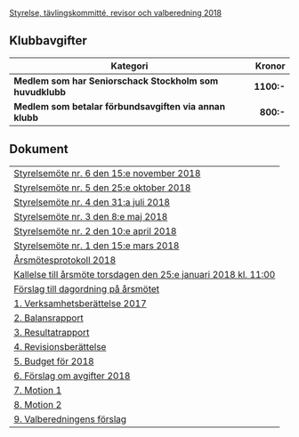 [Styrelse, tävlingskommitté, revisor och valberedning 2018](SENIOR/htmfiler/seniorstyrelse_2018.pdf)

## Klubbavgifter

Kategori|Kronor
---|---:
<b>Medlem som har Seniorschack Stockholm som huvudklubb</b>|<b>1100:-</b>
<b>Medlem som betalar förbundsavgiften via annan klubb</b>|<b>800:-</b>

## Dokument
| |
|-|
|[Styrelsemöte nr. 6 den 15:e november 2018](SENIOR/htmfiler/Protokoll_SrS_nr6_2018.pdf)|
|[Styrelsemöte nr. 5 den 25:e oktober 2018](SENIOR/htmfiler/Protokoll_SrS_nr5_2018.pdf)|
|[Styrelsemöte nr. 4 den 31:a juli 2018](SENIOR/htmfiler/Protokoll_SrS_nr4_2018.pdf)|
|[Styrelsemöte nr. 3 den 8:e maj 2018](SENIOR/htmfiler/Protokoll_SrS_nr3_2018.pdf)|
|[Styrelsemöte nr. 2 den 10:e april 2018](SENIOR/htmfiler/Protokoll_SrS_nr2_2018.pdf)|
|[Styrelsemöte nr. 1 den 15:e mars 2018](SENIOR/htmfiler/Protokoll_SrS_nr1_2018.pdf)|
|[Årsmötesprotokoll 2018](SENIOR/htmfiler/arsmote_protokoll_2018.pdf)|
|[Kallelse till årsmöte torsdagen den 25:e januari 2018 kl. 11:00](SENIOR/htmfiler/kallelse_arsmote_2018.pdf)|
|[Förslag till dagordning på årsmötet](SENIOR/htmfiler/dagordning_arsmote_2018.pdf)|
|[1. Verksamhetsberättelse 2017](SENIOR/htmfiler/verksamhet_2017.pdf)|
|[2. Balansrapport](SENIOR/htmfiler/171231_Balansrapport.pdf)|
|[3. Resultatrapport](SENIOR/htmfiler/171231_Resultatrapport.pdf)|
|[4. Revisionsberättelse](SENIOR/htmfiler/Revisionsberattelse.pdf)|
|[5. Budget för 2018](SENIOR/htmfiler/budget_2018.pdf)|
|[6. Förslag om avgifter 2018](SENIOR/htmfiler/avgiftsforslag_2018.pdf)|
|[7. Motion 1](SENIOR/htmfiler/Motion2018.pdf)|
|[8. Motion 2](SENIOR/htmfiler/Motion_arsmote_2018.pdf)|
|[9. Valberedningens förslag](SENIOR/htmfiler/Valberedningens_forslag_2018.pdf)|

